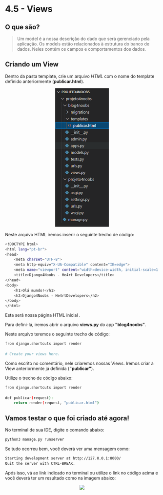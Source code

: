 # 4.5 - Views

## O que são?

> Um model é a nossa descrição do dado que será gerenciado pela aplicação.
> Os models estão relacionados à estrutura do banco de dados. Neles contém os campos e comportamentos dos dados.

## Criando um View

Dentro da pasta template, crie um arquivo *HTML* com o nome do template definido anteriormente (**publicar.html**).
<p align="center">
<img src="../images/template.png">
</p>
Neste arquivo HTML iremos inserir o seguinte trecho de código:

```bash
<!DOCTYPE html>
<html lang="pt-br">
<head>
    <meta charset="UTF-8">
    <meta http-equiv="X-UA-Compatible" content="IE=edge">
    <meta name="viewport" content="width=device-width, initial-scale=1.0">
    <title>Django4Noobs - He4rt Developers</title>
</head>
<body>
    <h1>Olá mundo!</h1>
    <h2>Django4Noobs - He4rtDevelopers</h2>
</body>
</html>
```
Esta será nossa página HTML inicial .

Para defini-lá, iremos abrir o arquivo **views.py** do app **"blog4noobs"**.

Neste arquivo teremos o seguinte trecho de código:

```bash
from django.shortcuts import render

# Create your views here.
```
Como escrito no comentário, nele criaremos nossas Views. Iremos criar a View anteriormente já definida (**"publicar"**).

Utilize o trecho de código abaixo:

```bash
from django.shortcuts import render

def publicar(request):
    return render(request, "publicar.html")
```

## Vamos testar o que foi criado até agora!

No terminal de sua IDE, digite o comando abaixo:

```bash
python3 manage.py runserver
```

Se tudo ocorreu bem, você deverá ver uma mensagem como:

```bash
Starting development server at http://127.0.0.1:8000/
Quit the server with CTRL-BREAK.
```
Após isso, vá ao link indicado no terminal ou utilize o link no código acima e você deverá ter um resultado como na imagem abaixo:
<p align="center">
<img src="https://i.imgur.com/tcVGxCp.png">
</p>
